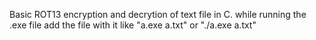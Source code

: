 Basic ROT13 encryption and decrytion of text file in C. 
while running the .exe file add the file with it like 
"a.exe a.txt" or "./a.exe a.txt" 
